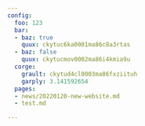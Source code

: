 ```yaml
---
config:
  foo: 123
  bar:
  - baz: true
    quux: ckytuc6ka0001ma86c8a3rtas
  - baz: false
    quux: ckytucmov0002ma86i4kmia9u
  corge:
    grault: ckytud4cl0003ma86fxziituh
    garply: 3.141592654
  pages:
  - news/20220120-new-website.md
  - test.md

---
```

